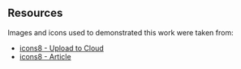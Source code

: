 ## Resources

Images and icons used to demonstrated this work were taken from:

 * [icons8 - Upload to Cloud](https://icons8.com/icon/48264/upload-to-cloud)
 * [icons8 - Article](https://intercom.help/icons8/is-it-free/can-i-use-icons8-for-free)
